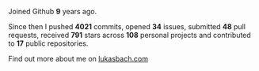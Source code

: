 Joined Github **9** years ago.

Since then I pushed **4021** commits, opened **34** issues, submitted **48** pull requests, received **791** stars across **108** personal projects and contributed to **17** public repositories.

Find out more about me on [lukasbach.com](https://lukasbach.com)

